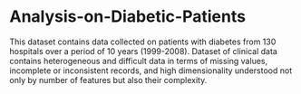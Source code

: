 # Analysis-on-Diabetic-Patients
This dataset contains data collected on patients with diabetes from 130 hospitals over a period of 10 years (1999-2008). Dataset of clinical data contains heterogeneous and difficult data in terms of missing values, incomplete or inconsistent records, and high dimensionality understood not only by number of features but also their complexity.
